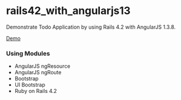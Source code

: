 # rails42_with_angularjs13
Demonstrate  Todo Application by using Rails 4.2 with AngularJS 1.3.8.

[Demo](https://aqueous-eyrie-3714.herokuapp.com/)

### Using Modules
- AngularJS ngResource
- AngularJS ngRoute
- Bootstrap
- UI Bootstrap
- Ruby on Rails 4.2
